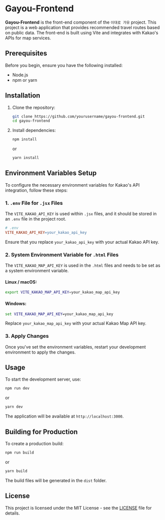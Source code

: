# Gayou-Frontend

**Gayou-Frontend** is the front-end component of the `이대로 가유` project. This project is a web application that provides recommended travel routes based on public data. The front-end is built using Vite and integrates with Kakao's APIs for map services.

## Prerequisites

Before you begin, ensure you have the following installed:

- Node.js
- npm or yarn

## Installation

1. Clone the repository:

   ```bash
   git clone https://github.com/yourusername/gayou-frontend.git
   cd gayou-frontend
   ```

2. Install dependencies:
   ```bash
   npm install
   ```
   or
   ```bash
   yarn install
   ```

## Environment Variables Setup

To configure the necessary environment variables for Kakao's API integration, follow these steps:

### 1. `.env` File for `.jsx` Files

The `VITE_KAKAO_API_KEY` is used within `.jsx` files, and it should be stored in an `.env` file in the project root.

```makefile
# .env
VITE_KAKAO_API_KEY=your_kakao_api_key
```

Ensure that you replace `your_kakao_api_key` with your actual Kakao API key.

### 2. System Environment Variable for `.html` Files

The `VITE_KAKAO_MAP_API_KEY` is used in the `.html` files and needs to be set as a system environment variable.

#### Linux / macOS:

```bash
export VITE_KAKAO_MAP_API_KEY=your_kakao_map_api_key
```

#### Windows:

```cmd
set VITE_KAKAO_MAP_API_KEY=your_kakao_map_api_key
```

Replace `your_kakao_map_api_key` with your actual Kakao Map API key.

### 3. Apply Changes

Once you've set the environment variables, restart your development environment to apply the changes.

## Usage

To start the development server, use:

```bash
npm run dev
```

or

```bash
yarn dev
```

The application will be available at `http://localhost:3000`.

## Building for Production

To create a production build:

```bash
npm run build
```

or

```bash
yarn build
```

The build files will be generated in the `dist` folder.

## License

This project is licensed under the MIT License - see the [LICENSE](LICENSE) file for details.
